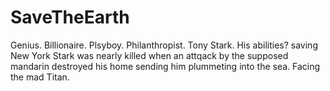# SaveTheEarth
Genius. Billionaire. Plsyboy. Philanthropist.
Tony Stark.
His abilities?
saving New York
Stark was nearly killed when an attqack by the supposed mandarin destroyed his home sending him plummeting into the sea.
Facing the mad Titan.
